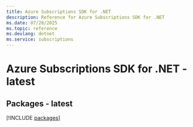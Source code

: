 ```yaml
---
title: Azure Subscriptions SDK for .NET
description: Reference for Azure Subscriptions SDK for .NET
ms.date: 07/28/2025
ms.topic: reference
ms.devlang: dotnet
ms.service: subscriptions
---
```

# Azure Subscriptions SDK for .NET - latest
## Packages - latest
[!INCLUDE [packages](subscriptions-index.md)]